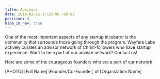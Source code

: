 ```yaml
---
title: Advisors
date: 2016-02-26 17:26:00 -08:00
position: 4
hide_in_nav: true
---
```


One of the most important aspects of any startup incubator is the community that surrounds those going through the program. Wayfare Labs actively curates an advisor network of Christ-followers who have startup experience. Want to be a part of our advisor network? Contact us!

Here are some of the courageous founders who are a part of our network.

[PHOTO]
[Full Name]
[Founder/Co-Founder] of [Organization Name]
